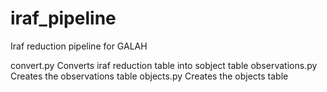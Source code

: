 # iraf_pipeline
Iraf reduction pipeline for GALAH


convert.py Converts iraf reduction table into sobject table
observations.py Creates the observations table
objects.py Creates the objects table
